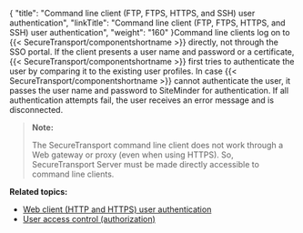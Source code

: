 {
    "title": "Command line client (FTP, FTPS, HTTPS, and SSH) user authentication",
    "linkTitle": "Command line client (FTP, FTPS, HTTPS, and SSH) user authentication",
    "weight": "160"
}Command line clients log on to {{< SecureTransport/componentshortname  >}} directly, not through the SSO portal. If the client presents a user name and password or a certificate, {{< SecureTransport/componentshortname  >}} first tries to authenticate the user by comparing it to the existing user profiles. In case {{< SecureTransport/componentshortname  >}} cannot authenticate the user, it passes the user name and password to SiteMinder for authentication. If all authentication attempts fail, the user receives an error message and is disconnected.

> **Note:**
>
> The SecureTransport command line client does not work through a Web gateway or proxy (even when using HTTPS). So, SecureTransport Server must be made directly accessible to command line clients.

**Related topics:**

-   [Web client (HTTP and HTTPS) user authentication](../c_st_web_client_user_authentication)
-   [User access control (authorization)](../c_st_user_access_control)
